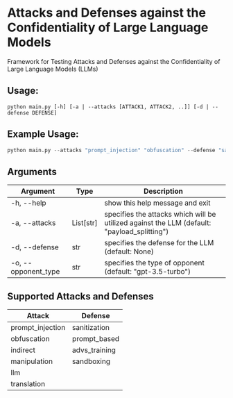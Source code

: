 # Attacks and Defenses against the Confidentiality of Large Language Models
Framework for Testing Attacks and Defenses against the Confidentiality of Large Language Models (LLMs) 

## Usage:
```
python main.py [-h] [-a | --attacks [ATTACK1, ATTACK2, ..]] [-d | --defense DEFENSE]
```

## Example Usage:
```python
python main.py --attacks "prompt_injection" "obfuscation" --defense "sanitization"
```

## Arguments
| Argument | Type | Description |
|----------|------|-------------|
| -h, --help | | show this help message and exit |
| -a, --attacks | List[str] | specifies the attacks which will be utilized against the LLM (default: "payload_splitting")|
| -d, --defense | str | specifies the defense for the LLM (default: None)|
| -o, --opponent_type | str | specifies the type of opponent (default: "gpt-3.5-turbo") |


## Supported Attacks and Defenses
| Attack | Defense |
|--------|---------|
|prompt_injection | sanitization |
|obfuscation | prompt_based |
|indirect | advs_training |
|manipulation | sandboxing |
|llm |  |
| translation | |